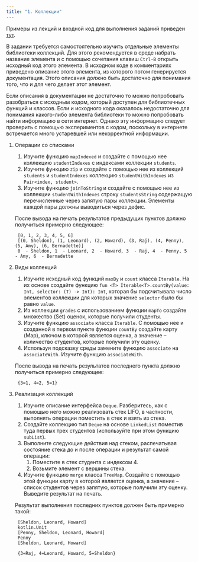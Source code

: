 ```yaml
---
title: "1. Коллекции"
---
```


Примеры из лекций и входной код для выполнения заданий приведен [тут](https://github.com/AltmanEA/edu-collection).

В задании требуется самостоятельно изучить отдельные элементы библиотеки коллекций. Для этого рекомендуется в среде набрать название элемента и с помощью сочетания клавиш ```Ctrl-B``` открыть исходный код этого элемента. В исходном коде в комментариях приведено описание этого элемента, из которого потом генерируется документация. Этого описания должно быть достаточно для понимания того, что и для чего делает этот элемент.

Если описания в документации не достаточно то можно попробовать разобраться с исходным кодом, который доступен для библиотечных функций и классов. Если и исходного кода оказалось недостаточно для понимания какого-либо элемента библиотеки то можно попробовать найти информацию в сети интернет. Однако эту информацию следует проверить с помощью экспериментов с кодом, поскольку в интернете встречается много устаревшей или некорректной информации.

1. Операции со списками
   
   1. Изучите функцию ```mapIndexed``` и создайте с помощью нее коллекцию ```studentIndexes``` c индексами коллекции ```students```.
   2. Изучите функцию ```zip``` и создайте с помощью нее из коллекций ```students``` и ```studentIndexes``` коллекцию ```studentWithIndexes``` из ```Pair<index, student>```.
   3. Изучите функцию ```joinToString``` и создайте с помощью нее из коллекции ```studentWithIndexes``` строку ```studentsString``` содержащую перечисленные через запятую пары коллекции. Элементы каждой пары должны выводиться через дефис.
   
    После вывода на печать результатов предыдущих пунктов должно получиться примерно следующее:
    <pre><code> [0, 1, 2, 3, 4, 5, 6]
    [(0, Sheldon), (1, Leonard), (2, Howard), (3, Raj), (4, Penny), (5, Amy), (6, Bernadette)]
    0  - Sheldon, 1  - Leonard, 2  - Howard, 3  - Raj, 4  - Penny, 5  - Amy, 6  - Bernadette</pre></code>

2. Виды коллекций
   
   1. Изучите исходный код функций ```maxBy``` и ```count``` класса ```Iterable```. На их основе создайте функцию ```fun <T> Iterable<T>.countBy(value: Int, selector: (T) -> Int): Int```, которая бы подсчитывала число элементов коллекции для которых значение ```selector``` было бы равно ```value```.
   2. Из коллекции ```grades``` с использованием функции ```mapTo``` создайте множество (Set) оценок, которые получили студенты.
   3. Изучите функцию ```associate``` класса ```Iterable```. С помощью нее и созданной в первом пункте функции ```countBy``` создайте карту (Map), ключом в которой является оценка, а значение – количество студентов, которые получили эту оценку.
   4. Используя подсказку среды замените функцию ```associate``` на ```associateWith```. Изучите функцию ```associateWith```.
   
    После вывода на печать результатов последнего пункта должно получиться примерно следующее:
    <pre><code> {3=1, 4=2, 5=1}</pre></code>

3. Реализация коллекций
   
   1. Изучите описание интерфейса ```Deque```. Разберитесь, как с помощью него можно реализовать стек LIFO, в частности, выполнять операции поместить в стек и взять из стека.
   2. Создайте коллекцию тип ```Deque``` на основе ```LinkedList``` поместив туда первых трех студентов (используйте при этом функцию ```subList```).
   3. Выполните следующие действия над стеком, распечатывая состояние стека до и после операции и результат самой операции:
      1. Поместите в стек студента с индексом 4.
      2. Возьмите элемент с вершины стека.
   4. Изучите функцию ```merge``` класса ```TreeMap```. Создайте с помощью этой функции карту в которой является оценка, а значение – список студентов через запятую, которые получили эту оценку. Выведите результат на печать.
   
    Результат выполнения последних пунктов должен быть примерно такой:
    <pre><code> [Sheldon, Leonard, Howard]
    kotlin.Unit
    [Penny, Sheldon, Leonard, Howard]
    Penny
    [Sheldon, Leonard, Howard]

    {3=Raj, 4=Leonard, Howard, 5=Sheldon}</pre></code>

